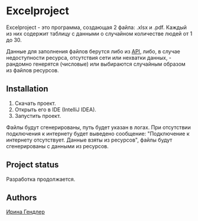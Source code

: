 # Excelproject

Excelproject - это программа, создающая 2 файла: .xlsx и .pdf. Каждый из них содержит таблицу с данными о случайном количестве людей от 1 до 30. 

Данные для заполнения файлов берутся либо из [API](https://randomuser.me/), либо, в случае недоступности ресурса, отсутствия сети или нехватки данных, - рандомно генерятся (числовые) или выбираются случайным образом из файлов ресурсов.

## Installation

1.	Скачать проект.
2.	Открыть его в IDE (IntelliJ IDEA).
3.	Запустить проект. 

Файлы будут сгенерированы, путь будет указан в логах.
При отсутствии подключения к интернету будет выведено сообщение: "Подключение к интернету отсутствует. Данные взяты из ресурсов", файлы будут сгенерированы с данными из ресурсов.

## Project status
Разработка продолжается.

## Authors
[Ирина Гендлер](https://github.com/Capri84)

